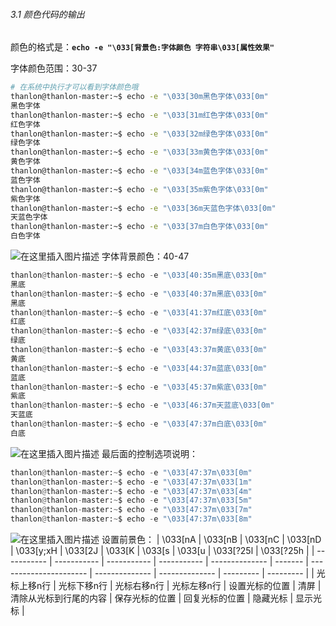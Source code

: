###### 3.1 颜色代码的输出
颜色的格式是：**`echo -e "\033[背景色:字体颜色 字符串\033[属性效果"`**

字体颜色范围：30-37
```bash
# 在系统中执行才可以看到字体颜色哦
thanlon@thanlon-master:~$ echo -e "\033[30m黑色字体\033[0m"
黑色字体
thanlon@thanlon-master:~$ echo -e "\033[31m红色字体\033[0m"
红色字体
thanlon@thanlon-master:~$ echo -e "\033[32m绿色字体\033[0m"
绿色字体
thanlon@thanlon-master:~$ echo -e "\033[33m黄色字体\033[0m"
黄色字体
thanlon@thanlon-master:~$ echo -e "\033[34m蓝色字体\033[0m"
蓝色字体
thanlon@thanlon-master:~$ echo -e "\033[35m紫色字体\033[0m"
紫色字体
thanlon@thanlon-master:~$ echo -e "\033[36m天蓝色字体\033[0m"
天蓝色字体
thanlon@thanlon-master:~$ echo -e "\033[37m白色字体\033[0m"
白色字体
```
![在这里插入图片描述](https://img-blog.csdnimg.cn/20200402153541192.png?x-oss-process=image/watermark,type_ZmFuZ3poZW5naGVpdGk,shadow_10,text_aHR0cHM6Ly9ibG9nLmNzZG4ubmV0L1RoYW5sb24=,size_16,color_FFFFFF,t_70)
字体背景颜色：40-47
```py
thanlon@thanlon-master:~$ echo -e "\033[40:35m黑底\033[0m"
黑底
thanlon@thanlon-master:~$ echo -e "\033[40:37m黑底\033[0m"
黑底
thanlon@thanlon-master:~$ echo -e "\033[41:37m红底\033[0m"
红底
thanlon@thanlon-master:~$ echo -e "\033[42:37m绿底\033[0m"
绿底
thanlon@thanlon-master:~$ echo -e "\033[43:37m黄底\033[0m"
黄底
thanlon@thanlon-master:~$ echo -e "\033[44:37m蓝底\033[0m"
蓝底
thanlon@thanlon-master:~$ echo -e "\033[45:37m紫底\033[0m"
紫底
thanlon@thanlon-master:~$ echo -e "\033[46:37m天蓝底\033[0m"
天蓝底
thanlon@thanlon-master:~$ echo -e "\033[47:37m白底\033[0m"
白底
```
![在这里插入图片描述](https://img-blog.csdnimg.cn/20200402153652213.png?x-oss-process=image/watermark,type_ZmFuZ3poZW5naGVpdGk,shadow_10,text_aHR0cHM6Ly9ibG9nLmNzZG4ubmV0L1RoYW5sb24=,size_16,color_FFFFFF,t_70)
最后面的控制选项说明：
```py
thanlon@thanlon-master:~$ echo -e "\033[47:37m\033[0m"
thanlon@thanlon-master:~$ echo -e "\033[47:37m\033[1m"
thanlon@thanlon-master:~$ echo -e "\033[47:37m\033[4m"
thanlon@thanlon-master:~$ echo -e "\033[47:37m\033[5m"
thanlon@thanlon-master:~$ echo -e "\033[47:37m\033[7m"
thanlon@thanlon-master:~$ echo -e "\033[47:37m\033[8m"
```
![在这里插入图片描述](https://img-blog.csdnimg.cn/20200402151052797.png?x-oss-process=image/watermark,type_ZmFuZ3poZW5naGVpdGk,shadow_10,text_aHR0cHM6Ly9ibG9nLmNzZG4ubmV0L1RoYW5sb24=,size_16,color_FFFFFF,t_70)
设置前景色：
| \033[nA     | \033[nB     | \033[nC     | \033[nD     | \033[y;xH      | \033[2J | \033[K                 | \033[s         | \033[u         | \033[?25l | \033[?25h |
| ----------- | ----------- | ----------- | ----------- | -------------- | ------- | ---------------------- | -------------- | -------------- | --------- | --------- |
| 光标上移n行 | 光标下移n行 | 光标右移n行 | 光标左移n行 | 设置光标的位置 | 清屏    | 清除从光标到行尾的内容 | 保存光标的位置 | 回复光标的位置 | 隐藏光标  | 显示光标  |